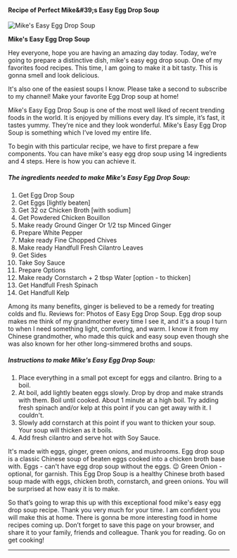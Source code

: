             

#### Recipe of Perfect Mike&amp;#39;s Easy Egg Drop Soup

![Mike's Easy Egg Drop Soup](https://img-global.cpcdn.com/recipes/4929200109649920/751x532cq70/mikes-easy-egg-drop-soup-recipe-main-photo.jpg)

**Mike's Easy Egg Drop Soup**

Hey everyone, hope you are having an amazing day today. Today, we’re going to prepare a distinctive dish, mike's easy egg drop soup. One of my favorites food recipes. This time, I am going to make it a bit tasty. This is gonna smell and look delicious.

It's also one of the easiest soups I know. Please take a second to subscribe to my channel! Make your favorite Egg Drop soup at home!

Mike's Easy Egg Drop Soup is one of the most well liked of recent trending foods in the world. It is enjoyed by millions every day. It’s simple, it’s fast, it tastes yummy. They’re nice and they look wonderful. Mike's Easy Egg Drop Soup is something which I’ve loved my entire life.

To begin with this particular recipe, we have to first prepare a few components. You can have mike's easy egg drop soup using 14 ingredients and 4 steps. Here is how you can achieve it.

##### The ingredients needed to make Mike's Easy Egg Drop Soup:

1.  Get Egg Drop Soup
2.  Get Eggs \[lightly beaten\]
3.  Get 32 oz Chicken Broth \[with sodium\]
4.  Get Powdered Chicken Bouillon
5.  Make ready Ground Ginger Or 1/2 tsp Minced Ginger
6.  Prepare White Pepper
7.  Make ready Fine Chopped Chives
8.  Make ready Handfull Fresh Cilantro Leaves
9.  Get Sides
10.  Take Soy Sauce
11.  Prepare Options
12.  Make ready Cornstarch + 2 tbsp Water \[option - to thicken\]
13.  Get Handfull Fresh Spinach
14.  Get Handfull Kelp

Among its many benefits, ginger is believed to be a remedy for treating colds and flu. Reviews for: Photos of Easy Egg Drop Soup. Egg drop soup makes me think of my grandmother every time I see it, and it's a soup I turn to when I need something light, comforting, and warm. I know it from my Chinese grandmother, who made this quick and easy soup even though she was also known for her other long-simmered broths and soups.

##### Instructions to make Mike's Easy Egg Drop Soup:

1.  Place everything in a small pot except for eggs and cilantro. Bring to a boil.
2.  At boil, add lightly beaten eggs slowly. Drop by drop and make strands with them. Boil until cooked. About 1 minute at a high boil. Try adding fresh spinach and/or kelp at this point if you can get away with it. I couldn't.
3.  Slowly add cornstarch at this point if you want to thicken your soup. Your soup will thicken as it boils.
4.  Add fresh cilantro and serve hot with Soy Sauce.

It's made with eggs, ginger, green onions, and mushrooms. Egg drop soup is a classic Chinese soup of beaten eggs cooked into a chicken broth base with. Eggs - can't have egg drop soup without the eggs. 😉 Green Onion - optional, for garnish. This Egg Drop Soup is a healthy Chinese broth based soup made with eggs, chicken broth, cornstarch, and green onions. You will be surprised at how easy it is to make.

So that’s going to wrap this up with this exceptional food mike's easy egg drop soup recipe. Thank you very much for your time. I am confident you will make this at home. There is gonna be more interesting food in home recipes coming up. Don’t forget to save this page on your browser, and share it to your family, friends and colleague. Thank you for reading. Go on get cooking!

* * *